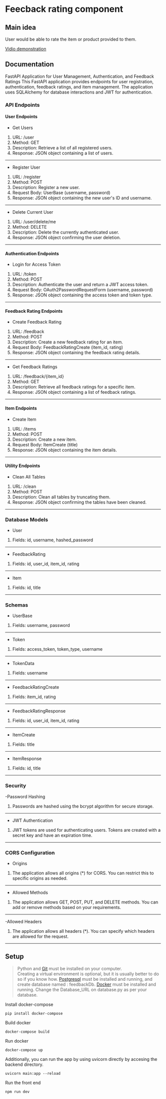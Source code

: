 # Feecback rating component
## Main idea
User would be able to rate the item or product provided to them.

[Vidio demonstration](https://youtu.be/-EiopDLlP3k)

## Documentation
FastAPI Application for User Management, Authentication, and Feedback Ratings
This FastAPI application provides endpoints for user registration, authentication, feedback ratings, and item management. The application uses SQLAlchemy for database interactions and JWT for authentication.


### API Endpoints

#### User Endpoints
- Get Users
1. URL: /user
2. Method: GET
3. Description: Retrieve a list of all registered users.
4. Response: JSON object containing a list of users.
---
- Register User
1. URL: /register
2. Method: POST
3. Description: Register a new user.
4. Request Body: UserBase (username, password)
5. Response: JSON object containing the new user's ID and username.
---
- Delete Current User
1. URL: /user/delete/me
2. Method: DELETE
3. Description: Delete the currently authenticated user.
4. Response: JSON object confirming the user deletion.
---
#### Authentication Endpoints
- Login for Access Token
1. URL: /token
2. Method: POST
3. Description: Authenticate the user and return a JWT access token.
4. Request Body: OAuth2PasswordRequestForm (username, password)
5. Response: JSON object containing the access token and token type.
---
#### Feedback Rating Endpoints
- Create Feedback Rating
1. URL: /feedback
2. Method: POST
3. Description: Create a new feedback rating for an item.
4. Request Body: FeedbackRatingCreate (item_id, rating)
5. Response: JSON object containing the feedback rating details.
---
- Get Feedback Ratings
1. URL: /feedback/{item_id}
2. Method: GET
3. Description: Retrieve all feedback ratings for a specific item.
4. Response: JSON object containing a list of feedback ratings.
---
#### Item Endpoints
- Create Item
1. URL: /items
2. Method: POST
3. Description: Create a new item.
4. Request Body: ItemCreate (title)
5. Response: JSON object containing the item details.
---
#### Utility Endpoints
- Clean All Tables
1. URL: /clean
2. Method: POST
3. Description: Clean all tables by truncating them.
4. Response: JSON object confirming the tables have been cleaned.
---
### Database Models
- User
1. Fields: id, username, hashed_password
---
- FeedbackRating
1. Fields: id, user_id, item_id, rating
---
- Item
1. Fields: id, title
---
### Schemas
- UserBase
1. Fields: username, password
---
- Token
1. Fields: access_token, token_type, username
---
- TokenData
1. Fields: username
---
- FeedbackRatingCreate
1. Fields: item_id, rating
---
- FeedbackRatingResponse
1. Fields: id, user_id, item_id, rating
---
- ItemCreate
1. Fields: title
---
- ItemResponse
1. Fields: id, title
---
### Security
-Password Hashing
1. Passwords are hashed using the bcrypt algorithm for secure storage.
---
- JWT Authentication
1. JWT tokens are used for authenticating users. Tokens are created with a secret key and have an expiration time.
---
### CORS Configuration
- Origins
1. The application allows all origins (*) for CORS. You can restrict this to specific origins as needed.
---
- Allowed Methods
1. The application allows GET, POST, PUT, and DELETE methods. You can add or remove methods based on your requirements.
---
-Allowed Headers
1. The application allows all headers (*). You can specify which headers are allowed for the request.
---
## Setup 
> Python and [Git](https://git-scm.com) must be installed on your computer.  
> Creating a virtual environment is optional, but it is usually better to do so if you know how.
> [Postgresql](https://www.postgresql.org/download/) must be installed and running, and create database named : feedbackDb.
> [Docker](https://docs.docker.com/engine/install/) must be installed and running.
> Change the Database_URL on database.py as per your database.


Install docker-compose
```
pip install docker-compose
```  
Build docker
```
docker-compose build
```  
Run docker
```
docker-compose up
```

Additionally, you can run the app by using uvicorn directly by accesing the backend directory.
```
uvicorn main:app --reload
```
Run the front end
```
npm run dev
```
